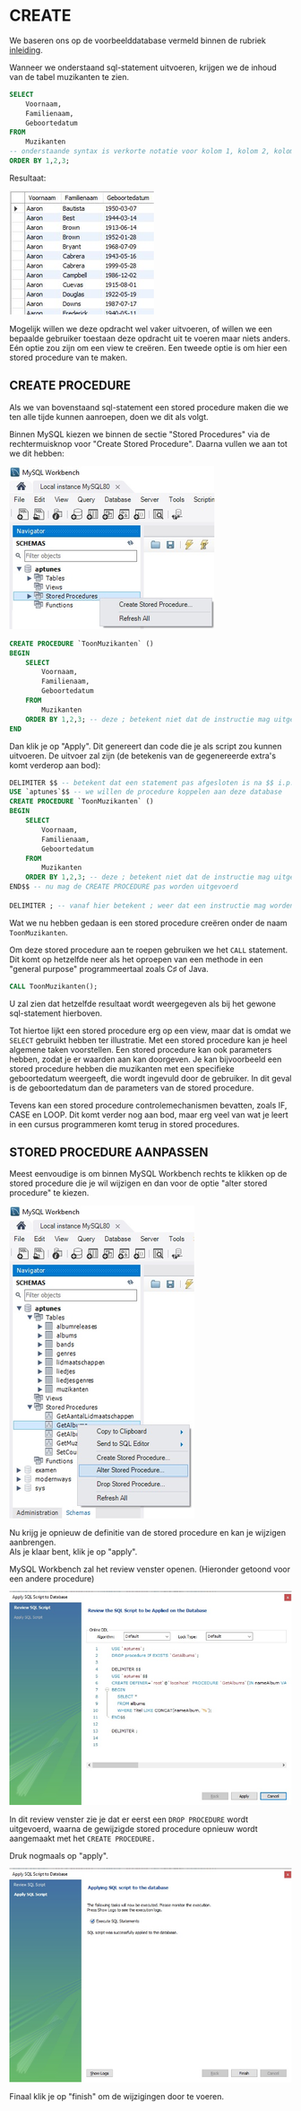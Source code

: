 # CREATE

We baseren ons op de voorbeelddatabase vermeld binnen de rubriek [inleiding](inleiding.md).

Wanneer we onderstaand sql-statement uitvoeren, krijgen we de inhoud van de tabel muzikanten te zien.

```sql
SELECT 
    Voornaam,
    Familienaam,
    Geboortedatum
FROM 
    Muzikanten
-- onderstaande syntax is verkorte notatie voor kolom 1, kolom 2, kolom 3
ORDER BY 1,2,3;
```

Resultaat:

![](../../.gitbook/assets/storedp1.JPG)

Mogelijk willen we deze opdracht wel vaker uitvoeren, of willen we een bepaalde gebruiker toestaan deze opdracht uit te voeren maar niets anders. Eén optie zou zijn om een view te creëren. Een tweede optie is om hier een stored procedure van te maken.

## CREATE PROCEDURE

Als we van bovenstaand sql-statement een stored procedure maken die we ten alle tijde kunnen aanroepen, doen we dit als volgt.

Binnen MySQL kiezen we binnen de sectie "Stored Procedures" via de rechtermuisknop voor "Create Stored Procedure". Daarna vullen we aan tot we dit hebben:

![](../../.gitbook/assets/storedp2.jpg)

```sql
CREATE PROCEDURE `ToonMuzikanten` ()
BEGIN
    SELECT 
        Voornaam,
        Familienaam,
        Geboortedatum
    FROM 
        Muzikanten
    ORDER BY 1,2,3; -- deze ; betekent niet dat de instructie mag uitgevoerd worden! ze is deel van de procedure
END
```

Dan klik je op "Apply". Dit genereert dan code die je als script zou kunnen uitvoeren. De uitvoer zal zijn \(de betekenis van de gegenereerde extra's komt verderop aan bod\):

```sql
DELIMITER $$ -- betekent dat een statement pas afgesloten is na $$ i.p.v. ;
USE `aptunes`$$ -- we willen de procedure koppelen aan deze database
CREATE PROCEDURE `ToonMuzikanten` ()
BEGIN
    SELECT 
        Voornaam,
        Familienaam,
        Geboortedatum
    FROM 
        Muzikanten
    ORDER BY 1,2,3; -- deze ; betekent niet dat de instructie mag uitgevoerd worden! ze is deel van de procedure
END$$ -- nu mag de CREATE PROCEDURE pas worden uitgevoerd

DELIMITER ; -- vanaf hier betekent ; weer dat een instructie mag worden uitgevoerd
```

Wat we nu hebben gedaan is een stored procedure creëren onder de naam `ToonMuzikanten`.

Om deze stored procedure aan te roepen gebruiken we het `CALL` statement. Dit komt op hetzelfde neer als het oproepen van een methode in een "general purpose" programmeertaal zoals C♯ of Java.

```sql
CALL ToonMuzikanten();
```

U zal zien dat hetzelfde resultaat wordt weergegeven als bij het gewone sql-statement hierboven.

Tot hiertoe lijkt een stored procedure erg op een view, maar dat is omdat we `SELECT` gebruikt hebben ter illustratie. Met een stored procedure kan je heel algemene taken voorstellen. Een stored procedure kan ook parameters hebben, zodat je er waarden aan kan doorgeven. Je kan bijvoorbeeld een stored procedure hebben die muzikanten met een specifieke geboortedatum weergeeft, die wordt ingevuld door de gebruiker. In dit geval is de geboortedatum dan de parameters van de stored procedure.

Tevens kan een stored procedure controlemechanismen bevatten, zoals IF, CASE en LOOP. Dit komt verder nog aan bod, maar erg veel van wat je leert in een cursus programmeren komt terug in stored procedures.

## STORED PROCEDURE AANPASSEN

Meest eenvoudige is om binnen MySQL Workbench rechts te klikken op de stored procedure die je wil wijzigen en dan voor de optie "alter stored procedure" te kiezen.

![](../../.gitbook/assets/sp_alter.jpg)

Nu krijg je opnieuw de definitie van de stored procedure en kan je wijzigen aanbrengen.  
Als je klaar bent, klik je op "apply".

MySQL Workbench zal het review venster openen. \(Hieronder getoond voor een andere procedure\)

![](../../.gitbook/assets/sp_alter3.jpg)

In dit review venster zie je dat er eerst een `DROP PROCEDURE` wordt uitgevoerd, waarna de gewijzigde stored procedure opnieuw wordt aangemaakt met het `CREATE PROCEDURE.`

Druk nogmaals op "apply".

![](../../.gitbook/assets/sp_alter4.jpg)

Finaal klik je op "finish" om de wijzigingen door te voeren.

